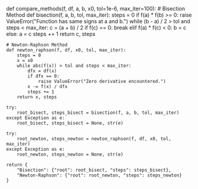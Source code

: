 def compare_methods(f, df, a, b, x0, tol=1e-6, max_iter=100):
    # Bisection Method
    def bisection(f, a, b, tol, max_iter):
        steps = 0
        if f(a) * f(b) >= 0:
            raise ValueError("Function has same signs at a and b.")
        while (b - a) / 2 > tol and steps < max_iter:
            c = (a + b) / 2
            if f(c) == 0:
                break
            elif f(a) * f(c) < 0:
                b = c
            else:
                a = c
            steps += 1
        return c, steps

    # Newton-Raphson Method
    def newton_raphson(f, df, x0, tol, max_iter):
        steps = 0
        x = x0
        while abs(f(x)) > tol and steps < max_iter:
            dfx = df(x)
            if dfx == 0:
                raise ValueError("Zero derivative encountered.")
            x -= f(x) / dfx
            steps += 1
        return x, steps

    try:
        root_bisect, steps_bisect = bisection(f, a, b, tol, max_iter)
    except Exception as e:
        root_bisect, steps_bisect = None, str(e)

    try:
        root_newton, steps_newton = newton_raphson(f, df, x0, tol, max_iter)
    except Exception as e:
        root_newton, steps_newton = None, str(e)

    return {
        "Bisection": {"root": root_bisect, "steps": steps_bisect},
        "Newton-Raphson": {"root": root_newton, "steps": steps_newton}
    }
    
